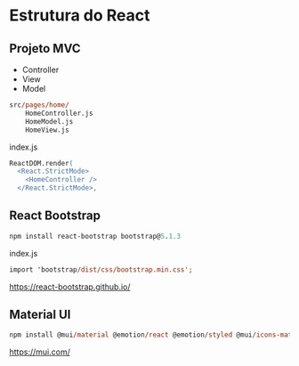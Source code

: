 # Estrutura do React

## Projeto MVC

- Controller
- View
- Model

```ps
src/pages/home/
    HomeController.js
    HomeModel.js
    HomeView.js
```

index.js

```ps
ReactDOM.render(
  <React.StrictMode>
    <HomeController />
  </React.StrictMode>,
```

## React Bootstrap

```ps
npm install react-bootstrap bootstrap@5.1.3
```

index.js

```ps
import 'bootstrap/dist/css/bootstrap.min.css';
```

https://react-bootstrap.github.io/

## Material UI

```ps
npm install @mui/material @emotion/react @emotion/styled @mui/icons-material @fontsource/roboto @mui/icons-material  fortawesome/react-fontawesome @fortawesome/free-solid-svg-icons
```

https://mui.com/
